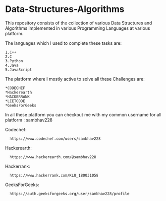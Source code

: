 # Data-Structures-Algorithms
This repository consists of the collection of various Data Structures and Algorithms implemented in various Programming Languages at various platform.

The languages which I used to complete these tasks are:

    1.C++
    2.C
    3.Python
    4.Java
    5.JavaScript


The platform where I mostly active to solve all these Challenges are:
    
    *CODECHEF
    *Hackerearth
    *HACKERRANK
    *LEETCODE
    *GeeksForGeeks
    
 
In all these platform you can checkout me with my common username for all platform : sambhav228

Codechef:

      https://www.codechef.com/users/sambhav228
     
Hackerearth:

      https://www.hackerearth.com/@sambhav228
      
Hackerrank:

      https://www.hackerrank.com/KLU_180031058
      
 GeeksForGeeks:
 
      https://auth.geeksforgeeks.org/user/sambhav228/profile

